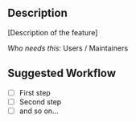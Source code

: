 ## Description

[Description of the feature]

*Who needs this:* Users / Maintainers

## Suggested Workflow

* [ ] First step
* [ ] Second step
* [ ] and so on...

